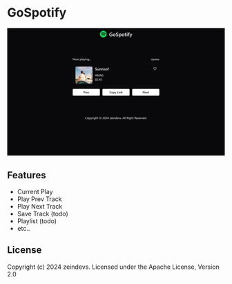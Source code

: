 # GoSpotify

<center>
    <img src="./screenshot.webp" alt="GoSpotify" />
</center>

## Features

- Current Play
- Play Prev Track
- Play Next Track
- Save Track (todo)
- Playlist (todo)
- etc..

## License

Copyright (c) 2024 zeindevs. Licensed under the Apache License, Version 2.0

